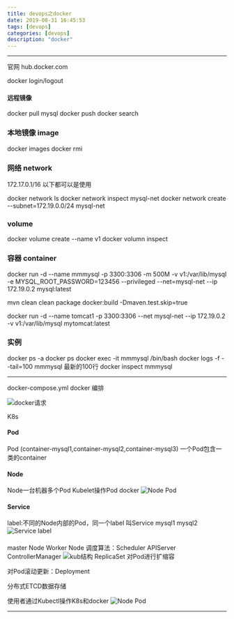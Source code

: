 ```yaml
---
title: devops之docker
date: 2019-08-31 16:45:53
tags: [devops]
categories: [devops]
description: "docker"
---
```




----------------------------------------

官网 hub.docker.com

docker login/logout

#### 远程镜像
docker pull mysql
docker push 
docker search 

###  本地镜像 image
docker images
docker rmi

### 网络 network
172.17.0.1/16 以下都可以是使用

docker network ls
docker network inspect mysql-net
docker network create --subnet=172.19.0.0/24 mysql-net


### volume
docker volume create --name v1
docker volumn inspect
### 容器 container
docker run -d \--name mmmysql -p 3300:3306 -m 500M
-v v1:/var/lib/mysql -e MYSQL_ROOT_PASSWORD=123456 \--privileged \--net=mysql-net --ip 172.19.0.2 mysql:latest

mvn clean clean package docker:build -Dmaven.test.skip=true

docker run -d \--name tomcat1 -p 3300:3306 \--net mysql-net \--ip 172.19.0.2 -v v1:/var/lib/mysql mytomcat:latest
### 实例
docker ps -a
docker ps 
docker exec -it mmmysql /bin/bash
docker logs -f --tail=100 mmmysql  最新的100行
docker inspect mmmysql

-----------------------------------------
docker-compose.yml docker 编排

![docker请求](devops之docker/docker.PNG)

K8s
#### Pod
Pod  (container-mysql1,container-mysql2,container-mysql3)
一个Pod包含一类的container
#### Node
Node一台机器多个Pod
Kubelet操作Pod
docker 
![Node Pod](devops之docker/Node.PNG)

#### Service
label:不同的Node内部的Pod，同一个label 叫Service
mysql1  mysql2
![Service label](devops之docker/Service.PNG)
#### 
master Node Worker Node 调度算法：Scheduler APIServer ControllerManager 
![kub结构](devops之docker/kub.PNG)
ReplicaSet 对Pod进行扩缩容

对Pod滚动更新：Deployment

分布式ETCD数据存储

使用者通过Kubectl操作K8s和docker
![Node Pod](devops之docker/useropera.PNG)


---------------------------------------
